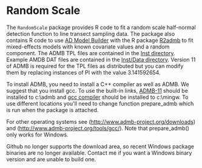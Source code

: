 Random Scale
========

The `RandomScale` package provides R code to fit a random scale half-normal detection function to line transect sampling data. The package also 
contains R code to use [AD Model Builder](http://admb-project.org) with the R package [R2admb](https://github.com/bbolker/R2admb) to fit mixed-effects models with known covariate values and a random component. 
The ADMB TPL files are contained in the [Inst directory](https://github.com/jlaake/RandomScale/tree/master/RandomScale/inst).
Example AMDB DAT files are contained in the [Inst/Data directory](https://github.com/jlaake/RandomScale/tree/master/RandomScale/inst/Data). 
Version 11 of ADMB is required for the TPL files as distributed but you can modify them by replacing instances of PI with the value 3.141592654.

To install ADMB, you need to install a C++ compiler as well as ADMB. We suggest that
you install gcc. To use the built-in links, [ADMB-11](http://admb-project.googlecode.com/files/admb-11-linux-gcc4.6-32bit.zip) should be installed 
to c:\admb and [gcc compiler](http://www.admb-project.org/tools/gcc/gcc452-win32.zip/at_download/file) should be installed to c:\mingw. 
To use different locations you'll need to change function prepare_admb which is run when the package is attached.

For other operating systems see (http://www.admb-project.org/downloads) and
(http://www.admb-project.org/tools/gcc/). Note that prepare_admb() only works for Windows.

Github no longer supports the download area, so recent Windows package binaries are no longer available.  Contact me if you want a Windows binary version 
and are unable to build one.
